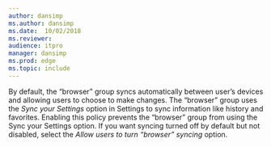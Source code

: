 ```yaml
---
author: dansimp
ms.author: dansimp
ms.date:  10/02/2018
ms.reviewer:
audience: itpro
manager: dansimp
ms.prod: edge
ms.topic: include
---
```


By default, the “browser” group syncs automatically between user’s devices and allowing users to choose to make changes.  The “browser” group uses the _Sync your Settings_ option in Settings to sync information like history and favorites. Enabling this policy prevents the “browser” group from using the Sync your Settings option.  If you want syncing turned off by default but not disabled, select the _Allow users to turn “browser” syncing_ option.
